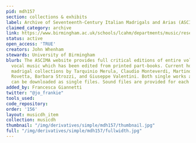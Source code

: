 ```yaml
---
pid: mdh157
section: collections & exhibits
label: Archive of Seventeenth-Century Italian Madrigals and Arias (ASCIMA)
claimed_category: archive
link: https://www.birmingham.ac.uk/schools/lcahm/departments/music/research/ascima/index.aspx
status: active
open_access: 'TRUE'
creators: John Whenham
stewards: University of Birmingham
blurb: The ASCIMA website provides full critical editions of entire volumes of secular
  vocal music which has been edited from printed part-books. Current holdings include
  madrigal collections by Tarquinio Merula, Claudio Monteverdi, Martino Pesenti, Giovanni
  Rovetta, Barbara Strozzi, and Giuseppe Valentini. Both single works and entire opuses
  can be downloaded as single files. Sound files are provided for each work.
added_by: Francesca Giannetti
twitter: "@jo_frankie"
tools_used:
code_repository:
order: '156'
layout: musicdh_item
collection: musicdh
thumbnail: "/img/derivatives/simple/mdh157/thumbnail.jpg"
full: "/img/derivatives/simple/mdh157/fullwidth.jpg"
---
```

